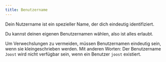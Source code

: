 ```yaml
---
title: Benutzername
---
```


Dein Nutzername ist ein spezieller Name, der dich eindeutig identifiziert.

Du kannst deinen eigenen Benutzernamen wählen, also ist alles erlaubt.

Um Verwechslungen zu vermeiden, müssen Benutzernamen eindeutig sein, wenn sie kleingeschrieben werden. Mit anderen Worten: Der Benutzername `Joost` wird nicht verfügbar sein, wenn ein Benutzer `joost` existiert.

